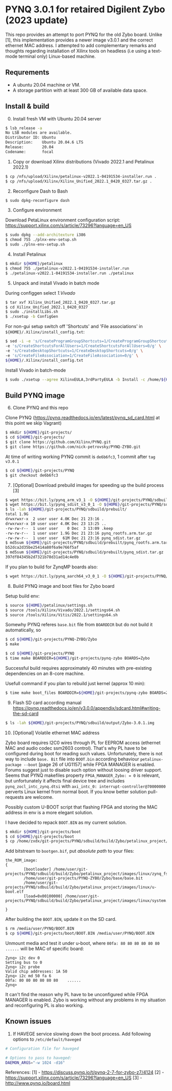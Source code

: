 # PYNQ 3.0.1 for retaired Digilent Zybo  (2023 update)

This repo provides an attempt to port PYNQ for the old Zybo board. Unlike [1], this implementation provides a newer image v3.0.1 and the correct ethernet MAC address. I attempted to add complementary remarks and thoughts regarding installation of Xilinx tools on headless (i.e using a text-mode terminal only) Linux-based machine. 

## Requrements

* A ubuntu 20.04 machine or VM.
* A storage partition with at least 300 GB of available data space.

## Install & build

0. Install fresh VM with Ubuntu 20.04 server

```bash
$ lsb_release -a
No LSB modules are available.
Distributor ID: Ubuntu
Description:    Ubuntu 20.04.6 LTS
Release:        20.04
Codename:       focal
```

1. Copy or download Xilinx distributions (Vivado 2022.1 and Petalinux 2022.1)

```bash
$ cp /nfs/upload/Xilinx/petalinux-v2022.1-04191534-installer.run .
$ cp /nfs/upload/Xilinx/Xilinx_Unified_2022.1_0420_0327.tar.gz .
```

2. Reconfigure Dash to Bash

```bash
$ sudo dpkg-reconfigure dash
```

3. Configure environment

Download PetaLinux environment configuration script: https://support.xilinx.com/s/article/73296?language=en_US

```bash
$ sudo dpkg --add-architexture i386
$ chmod 755 ./plnx-env-setup.sh
$ sudo ./plnx-env-setup.sh
```

4. Install Petalinux

```bash
$ mkdir ${HOME}/petalinux
$ chmod 755 ./petalinux-v2022.1-04191534-installer.run
$ ./petalinux-v2022.1-04191534-installer.run ./petalinux
```

5. Unpack and install Vivado in batch mode

During configgen select *1.Vivado*

```bash
$ tar xvf Xilinx_Unified_2022.1_0420_0327.tar.gz
$ cd Xilinx_Unified_2022.1_0420_0327
$ sudo ./installLibs.sh
$ ./xsetup -b ConfigGen
```

For non-gui setup switch off 'Shortcuts' and 'File associations' in `${HOME}/.Xilinx/install_config.txt`:
```bash
$ sed -i -e 's/CreateProgramGroupShortcuts=1/CreateProgramGroupShortcuts=0/g' \
-e 's/CreateShortcutsForAllUsers=1/CreateShortcutsForAllUsers=0/g' \
-e 's/CreateDesktopShortcuts=1/CreateDesktopShortcuts=0/g' \
-e 's/CreateFileAssociation=1/CreateFileAssociation=0/g' \
${HOME}/.Xilinx/install_config.txt
```

Install Vivado in batch-mode

```bash
$ sudo ./xsetup --agree XilinxEULA,3rdPartyEULA -b Install -c /home/${HOME}/.Xilinx/install_config.txt
```

## Build PYNQ image

6. Clone PYNQ and this repo

Clone PYNQ (https://pynq.readthedocs.io/en/latest/pynq_sd_card.html at this point we skip Vagrant)

```bash
$ mkdir ${HOME}/git-projects/
$ cd ${HOME}/git-projects/
$ git clone https://github.com/Xilinx/PYNQ.git
$ git clone https://github.com/nick-petrovsky/PYNQ-ZYBO.git
```

At time of writing working PYNQ commit is `de6b6fc3`, 1 commit after `tag v3.0.1`

```bash
$ cd ${HOME}/git-projects/PYNQ
$ git checkout de6b6fc3
```

7. [Optional] Download prebuild images for speeding up the build process [3]

```bash
$ wget https://bit.ly/pynq_arm_v3_1 -O ${HOME}/git-projects/PYNQ/sdbuild/prebuilt/pynq_rootfs.arm.tar.gz
$ wget https://bit.ly/pynq_sdist_v3_0_1 -O ${HOME}/git-projects/PYNQ/sdbuild/prebuilt/pynq_sdist.tar.gz
$ ls -lah ${HOME}/git-projects/PYNQ/sdbuild/prebuilt/ 
total 1.9G
drwxrwxr-x  2 user user 4.0K Dec 21 23:16 .
drwxrwxr-x 10 user user 4.0K Dec 23 13:25 ..
-rw-rw-r--  1 user user    0 Dec  3 13:09 .keep
-rw-rw-r--  1 user user 1.9G Dec 21 23:16 pynq_rootfs.arm.tar.gz
-rw-rw-r--  1 user user  61M Dec 21 23:16 pynq_sdist.tar.gz 
$ md5sum ${HOME}/git-projects/PYNQ/sdbuild/prebuilt/pynq_rootfs.arm.tar.gz 
b52dca2d35be25414a80f6a9e766f5af
$ md5sum ${HOME}/git-projects/PYNQ/sdbuild/prebuilt/pynq_sdist.tar.gz 
397df84345b2d7321b78d31ad14c4e0b 
```

If you plan to build for ZynqMP boards also:

```bash
$ wget https://bit.ly/pynq_aarch64_v3_0_1 -O ${HOME}/git-projects/PYNQ/sdbuild/prebuilt/pynq_rootfs.aarch64.tar.gz
```

8. Build PYNQ image and boot files for Zybo board 

Setup build env:
```bash
$ source ${HOME}/petalinux/settings.sh
$ source /tools/Xilinx/Vivado/2022.1/settings64.sh
$ source /tools/Xilinx/Vitis/2022.1/settings64.sh
```

Somewhy PYNQ referes `base.bit` file from `BOARDDIR` but do not build it automatically, so

```bash
$ cd ${HOME}/git-projects/PYNQ-ZYBO/Zybo
$ make
```

```bash
$ cd ${HOME}/git-projects/PYNQ
$ time make BOARDDIR=${HOME}/git-projects/pynq-zybo BOARDS=Zybo
```

Successful build requires approximately 40 minutes with pre-existing dependencies on an 8-core machine.

Usefull command if you plan to rebuild just kernel (approx 10 min):
```bash
$ time make boot_files BOARDDIR=${HOME}/git-projects/pynq-zybo BOARDS=Zybo
```

9. Flash SD card according manual https://pynq.readthedocs.io/en/v3.0.0/appendix/sdcard.html#writing-the-sd-card

```bash
$ ls -lah ${HOME}/git-projects/PYNQ/sdbuild/output/Zybo-3.0.1.img
```

10. [Optional] Volatile ethernet MAC address

Zybo board requires I2C0 wires through PL for EEPROM access (ethernet MAC and audio codec ssm2603 control). That's why PL have to be configured during boot for reading such values. Unfortunately, there is not way to include `base. Bit` file into `BOOT.bin` according behaviour `petalinux-package --boot` [page 26 of UG1157] while FPGA MANAGER is enabled. Forums suggest just to disable such option without loosing driver support. Seems that PYNQ makefiles property `FPGA_MANAGER_Zybo: = 0` is relevant, but unfortunately it affects final device tree and includes `pynq_zocl_intc_zynq.dtsi` with `axi_intc_0: interrupt-controller@70000000` perverts Linux kernel from normal boot. If you know better solution pull-requests are welcome. 

Possibly custom U-BOOT script that flashing FPGA and storing the MAC address in env is a more elegant solution.

I have decided to repack `BOOT.BIN` as my current solution. 

```bash
$ mkdir ${HOME}/git-projects/boot
$ cd ${HOME}/git-projects/boot
$ cp /home/zxdx/git-projects/PYNQ/sdbuild/build/Zybo/petalinux_project/images/linux/bootgen.bif .
```
Add bitstream to `bootgen.bif`, put *absolute path* to your files:

```
the_ROM_image:
{
        [bootloader] /home/user/git-projects/PYNQ/sdbuild/build/Zybo/petalinux_project/images/linux/zynq_fsbl.elf
        /home/user/git-projects/PYNQ-ZYBO/Zybo/base/base.bit
        /home/user/git-projects/PYNQ/sdbuild/build/Zybo/petalinux_project/images/linux/u-boot.elf
        [load=0x00100000] /home/user/git-projects/PYNQ/sdbuild/build/Zybo/petalinux_project/images/linux/system.dtb

}
```

After building the `BOOT.BIN`, update it on the SD card.

```bash
$ rm /media/user/PYNQ/BOOT.BIN
$ cp ${HOME}/git-projects/boot/BOOT.BIN /media/user/PYNQ/BOOT.BIN
```

Unmount media and test it under u-boot, where `00fa: 80 80 80 80 80 80    ......` will be MAC of specific board:

```
Zynq> i2c dev 0
Setting bus to 0
Zynq> i2c probe
Valid chip addresses: 1A 50
Zynq> i2c md 50 fa 6
00fa: 80 80 80 80 80 80    ......
Zynq>
```

It can't find the reason why PL have to be unconfigured while FPGA MANAGER is enabled. Zybo is working without any problems in my situation and reconfiguring PL is also working.

## Known issues

1. If HAVEGE service slowing down the boot process. Add following options to `/etc/default/haveged`

```bash
# Configuration file for haveged

# Options to pass to haveged:
DAEMON_ARGS="-w 1024 -d16"
```


References:
[1] - https://discuss.pynq.io/t/pynq-2-7-for-zybo-z7/4124
[2] - https://support.xilinx.com/s/article/73296?language=en_US
[3] - http://www.pynq.io/board.html

